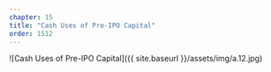 ```yaml
---
chapter: 15
title: "Cash Uses of Pre-IPO Capital"
order: 1512
---
```


![Cash Uses of Pre-IPO Capital]({{ site.baseurl }}/assets/img/a.12.jpg)
